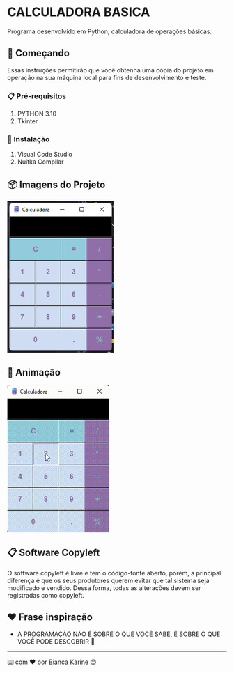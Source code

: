 # CALCULADORA BASICA

Programa desenvolvido em Python, calculadora de operações básicas.

## 🚀 Começando

Essas instruções permitirão que você obtenha uma cópia do projeto em operação na sua máquina local para fins de desenvolvimento e teste.

### 📋 Pré-requisitos

1. PYTHON 3.10
2. Tkinter


### 🔧 Instalação
1. Visual Code Studio
2. Nuitka Compilar

## 📦 Imagens do Projeto

<img src="./Imagem_projeto.png">

## 📌 Animação

<img src="./Gif.gif">
 
## 📋 Software Copyleft 

O software copyleft é livre e tem o código-fonte aberto, porém, a principal diferença é que os seus produtores querem evitar que tal sistema seja modificado e vendido. Dessa forma, todas as alterações devem ser registradas como copyleft.

## ❤️ Frase inspiração

* A PROGRAMAÇÃO NÃO É SOBRE O QUE VOCÊ SABE, É SOBRE O QUE VOCÊ PODE DESCOBRIR 🚀

---
⌨️ com ❤️ por [Bianca Karine](https://github.com/Biakgs) 😊
